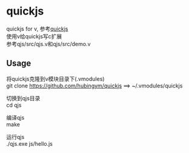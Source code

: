 # quickjs
quickjs for v, 参考[quickjs](https://github.com/horhof/quickjs)  
使用v给quickjs写c扩展  
参考qjs/src/qjs.v和qjs/src/demo.v

## Usage

将quickjs克隆到v模块目录下(.vmodules)  
git clone https://github.com/hubingym/quickjs  ==>  ~/.vmodules/quickjs  

切换到qjs目录  
cd qjs  

编译qjs  
make  

运行qjs  
./qjs.exe js/hello.js  
